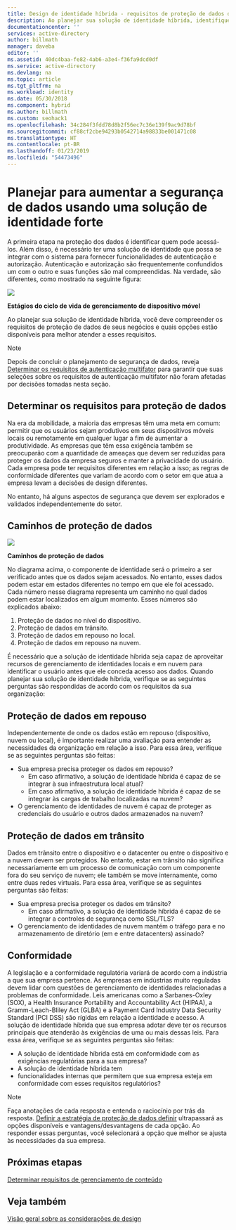 ```yaml
---
title: Design de identidade híbrida - requisitos de proteção de dados do Azure | Microsoft Docs
description: Ao planejar sua solução de identidade híbrida, identifique os requisitos de proteção de dados de seus negócios e quais opções estão disponíveis para melhor atender a esses requisitos.
documentationcenter: ''
services: active-directory
author: billmath
manager: daveba
editor: ''
ms.assetid: 40dc4baa-fe82-4ab6-a3e4-f36fa9dcd0df
ms.service: active-directory
ms.devlang: na
ms.topic: article
ms.tgt_pltfrm: na
ms.workload: identity
ms.date: 05/30/2018
ms.component: hybrid
ms.author: billmath
ms.custom: seohack1
ms.openlocfilehash: 34c284f3fdd78d8b2f56ec7c36e139f9ac9d78bf
ms.sourcegitcommit: cf88cf2cbe94293b0542714a98833be001471c08
ms.translationtype: HT
ms.contentlocale: pt-BR
ms.lasthandoff: 01/23/2019
ms.locfileid: "54473496"
---
```

# <a name="plan-for-enhancing-data-security-through-a-strong-identity-solution"></a>Planejar para aumentar a segurança de dados usando uma solução de identidade forte
A primeira etapa na proteção dos dados é identificar quem pode acessá-los. Além disso, é necessário ter uma solução de identidade que possa se integrar com o sistema para fornecer funcionalidades de autenticação e autorização. Autenticação e autorização são frequentemente confundidos um com o outro e suas funções são mal compreendidas. Na verdade, são diferentes, como mostrado na seguinte figura:

![](./media/plan-hybrid-identity-design-considerations/mobile-devicemgt-lifecycle.png)

**Estágios do ciclo de vida de gerenciamento de dispositivo móvel**

Ao planejar sua solução de identidade híbrida, você deve compreender os requisitos de proteção de dados de seus negócios e quais opções estão disponíveis para melhor atender a esses requisitos.

> [!NOTE]
> Depois de concluir o planejamento de segurança de dados, reveja [Determinar os requisitos de autenticação multifator](plan-hybrid-identity-design-considerations-multifactor-auth-requirements.md) para garantir que suas seleções sobre os requisitos de autenticação multifator não foram afetadas por decisões tomadas nesta seção.
> 
> 

## <a name="determine-data-protection-requirements"></a>Determinar os requisitos para proteção de dados
Na era da mobilidade, a maioria das empresas têm uma meta em comum: permitir que os usuários sejam produtivos em seus dispositivos móveis locais ou remotamente em qualquer lugar a fim de aumentar a produtividade. As empresas que têm essa exigência também se preocuparão com a quantidade de ameaças que devem ser reduzidas para proteger os dados da empresa seguros e manter a privacidade do usuário. Cada empresa pode ter requisitos diferentes em relação a isso; as regras de conformidade diferentes que variam de acordo com o setor em que atua a empresa levam a decisões de design diferentes. 

No entanto, há alguns aspectos de segurança que devem ser explorados e validados independentemente do setor.

## <a name="data-protection-paths"></a>Caminhos de proteção de dados
![](./media/plan-hybrid-identity-design-considerations/data-protection-paths.png)

**Caminhos de proteção de dados**

No diagrama acima, o componente de identidade será o primeiro a ser verificado antes que os dados sejam acessados. No entanto, esses dados podem estar em estados diferentes no tempo em que ele foi acessado. Cada número nesse diagrama representa um caminho no qual dados podem estar localizados em algum momento. Esses números são explicados abaixo:

1. Proteção de dados no nível do dispositivo.
2. Proteção de dados em trânsito.
3. Proteção de dados em repouso no local.
4. Proteção de dados em repouso na nuvem.

É necessário que a solução de identidade híbrida seja capaz de aproveitar recursos de gerenciamento de identidades locais e em nuvem para identificar o usuário antes que ele conceda acesso aos dados. Quando planejar sua solução de identidade híbrida, verifique se as seguintes perguntas são respondidas de acordo com os requisitos da sua organização:

## <a name="data-protection-at-rest"></a>Proteção de dados em repouso
Independentemente de onde os dados estão em repouso (dispositivo, nuvem ou local), é importante realizar uma avaliação para entender as necessidades da organização em relação a isso. Para essa área, verifique se as seguintes perguntas são feitas:

* Sua empresa precisa proteger os dados em repouso?
  * Em caso afirmativo, a solução de identidade híbrida é capaz de se integrar à sua infraestrutura local atual?
  * Em caso afirmativo, a solução de identidade híbrida é capaz de se integrar às cargas de trabalho localizadas na nuvem?
* O gerenciamento de identidades de nuvem é capaz de proteger as credenciais do usuário e outros dados armazenados na nuvem?

## <a name="data-protection-in-transit"></a>Proteção de dados em trânsito
Dados em trânsito entre o dispositivo e o datacenter ou entre o dispositivo e a nuvem devem ser protegidos. No entanto, estar em trânsito não significa necessariamente em um processo de comunicação com um componente fora do seu serviço de nuvem; ele também se move internamente, como entre duas redes virtuais. Para essa área, verifique se as seguintes perguntas são feitas:

* Sua empresa precisa proteger os dados em trânsito?
  * Em caso afirmativo, a solução de identidade híbrida é capaz de se integrar a controles de segurança como SSL/TLS?
* O gerenciamento de identidades de nuvem mantém o tráfego para e no armazenamento de diretório (em e entre datacenters) assinado?

## <a name="compliance"></a>Conformidade
A legislação e a conformidade regulatória variará de acordo com a indústria a que sua empresa pertence. As empresas em indústrias muito reguladas devem lidar com questões de gerenciamento de identidades relacionadas a problemas de conformidade. Leis americanas como a Sarbanes-Oxley (SOX), a Health Insurance Portability and Accountability Act (HIPAA), a Gramm-Leach-Bliley Act (GLBA) e a Payment Card Industry Data Security Standard (PCI DSS) são rígidas em relação a identidade e acesso. A solução de identidade híbrida que sua empresa adotar deve ter os recursos principais que atenderão às exigências de uma ou mais dessas leis. Para essa área, verifique se as seguintes perguntas são feitas:

* A solução de identidade híbrida está em conformidade com as exigências regulatórias para a sua empresa?
* A solução de identidade híbrida tem 
* funcionalidades internas que permitem que sua empresa esteja em conformidade com esses requisitos regulatórios? 

> [!NOTE]
> Faça anotações de cada resposta e entenda o raciocínio por trás da resposta. [Definir a estratégia de proteção de dados definir](plan-hybrid-identity-design-considerations-data-protection-strategy.md) ultrapassará as opções disponíveis e vantagens/desvantagens de cada opção.  Ao responder essas perguntas, você selecionará a opção que melhor se ajusta às necessidades da sua empresa.
> 
> 

## <a name="next-steps"></a>Próximas etapas
 [Determinar requisitos de gerenciamento de conteúdo](plan-hybrid-identity-design-considerations-contentmgt-requirements.md)

## <a name="see-also"></a>Veja também
[Visão geral sobre as considerações de design](plan-hybrid-identity-design-considerations-overview.md)


